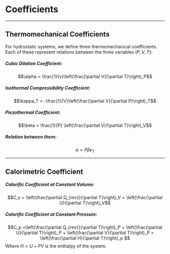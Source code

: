 # Coefficients
---
## Thermomechanical Coefficients
For hydrostatic systems, we define three thermomechanical coefficients. Each of these represent relations between the three variables $(P,V,T)$:

##### Cubic Dilation Coefficient:
$$\alpha = \frac{1}{v}\left(\frac{\partial V}{\partial T}\right)_P$$

##### Isothermal Compressibility Coefficient:

$$\kappa_T = -\frac{1}{V}\left(\frac{\partial V}{\partial P}\right)_T$$

##### Piezothermal Coefficient:

$$\beta = \frac{1}{P} \left(\frac{\partial V}{\partial T}\right)_V$$

##### Relation between them:
$$\alpha = P \beta \kappa_T$$

---

## Calorimetric Coefficient

##### Calorific Coefficient at Constant Volume:
$$C_v = \left(\frac{\partial Q_{rev}}{\partial T}\right)_V = \left(\frac{\partial U}{\partial T}\right)_V$$

##### Calorific Coefficient at Constant Pressure:
$$C_p =\left(\frac{\partial Q_{rev}}{\partial T}\right)_P = \left(\frac{\partial U}{\partial T}\right)_P + \left(\frac{\partial V}{\partial T}\right)_P = \left(\frac{\partial H}{\partial T}\right)_p $$
Where $H = U + PV$ is the enthalpy of the system.

